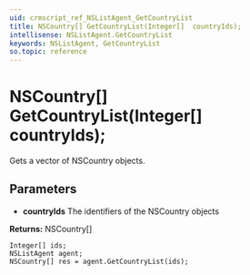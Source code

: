 ```yaml
---
uid: crmscript_ref_NSListAgent_GetCountryList
title: NSCountry[] GetCountryList(Integer[]  countryIds);
intellisense: NSListAgent.GetCountryList
keywords: NSListAgent, GetCountryList
so.topic: reference
---
```


# NSCountry[] GetCountryList(Integer[]  countryIds);

Gets a vector of NSCountry objects.

## Parameters

* **countryIds** The identifiers of the NSCountry objects

**Returns:** NSCountry[]

```crmscript
Integer[] ids;
NSListAgent agent;
NSCountry[] res = agent.GetCountryList(ids);
```

